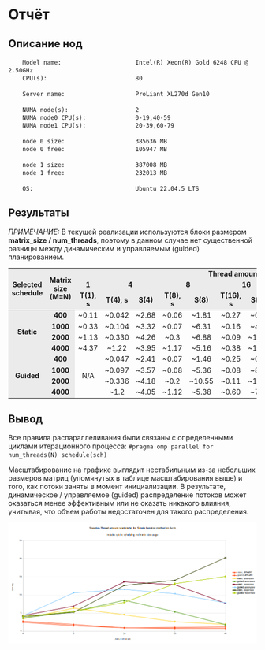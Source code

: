# Отчёт

## Описание нод

```
    Model name:                     Intel(R) Xeon(R) Gold 6248 CPU @ 2.50GHz
    CPU(s):                         80

    Server name:                    ProLiant XL270d Gen10
                    
    NUMA node(s):                   2
    NUMA node0 CPU(s):              0-19,40-59
    NUMA node1 CPU(s):              20-39,60-79

    node 0 size:                    385636 MB
    node 0 free:                    105947 MB

    node 1 size:                    387008 MB
    node 1 free:                    232013 MB

    OS:                             Ubuntu 22.04.5 LTS
```

## Результаты

*ПРИМЕЧАНИЕ:* В текущей реализации используются блоки размером **matrix_size / num_threads**, поэтому в данном случае нет существенной разницы между динамическим и управляемым (guided) планированием.

<style type="text/css">
    .tg-c3ow {
        background-color:rgb(235, 235, 235);
        font-weight: bold;
    }
    table {
        text-align: center;
    }
</style>
<table class="tg"><tdead>
  <tr>
    <td class="tg-c3ow" rowspan="3">Selected<br>schedule</td>
    <td class="tg-c3ow" rowspan="3">Matrix size<br>(M=N)</td>
    <td class="tg-c3ow" colspan="11">Thread amount</td>
  </tr>
  <tr>
    <td class="tg-c3ow">1</td>
    <td class="tg-c3ow" colspan="2">4</td>
    <td class="tg-c3ow" colspan="2">8</td>
    <td class="tg-c3ow" colspan="2">16</td>
    <td class="tg-c3ow" colspan="2">20</td>
    <td class="tg-c3ow" colspan="2">40</td>
  </tr>
  <tr>
    <td class="tg-c3ow">T(1), s</td>
    <td class="tg-c3ow">T(4), s</td>
    <td class="tg-c3ow">S(4)</td>
    <td class="tg-c3ow">T(8), s</td>
    <td class="tg-c3ow">S(8)</td>
    <td class="tg-c3ow">T(16), s</td>
    <td class="tg-c3ow">S(16)</td>
    <td class="tg-c3ow">T(20), s</td>
    <td class="tg-c3ow">S(20)</td>
    <td class="tg-c3ow">T(40), s</td>
    <td class="tg-c3ow">S(40)</td>
  </tr></tdead>
<tbody>
  <tr>
    <td class="tg-c3ow" rowspan="4">Static</td>
    <td class="tg-c3ow">400</td>
    <td>~0.11</td>
    <td>~0.042</td>
    <td>~2.68</td>
    <td>~0.06</td>
    <td>~1.81</td>
    <td>~0.27</td>
    <td>~0.85</td>
    <td>~0.12</td>
    <td>~0.98</td>
    <td>~0.1</td>
    <td>~1.10</td>
  </tr>
  <tr>
    <td class="tg-c3ow">1000</td>
    <td>~0.33</td>
    <td>~0.104</td>
    <td>~3.32</td>
    <td>~0.07</td>
    <td>~6.31</td>
    <td>~0.16</td>
    <td>~4.48</td>
    <td>~0.2</td>
    <td>~2.55</td>
    <td>~0.18</td>
    <td>~1.83</td>
  </tr>
  <tr>
    <td class="tg-c3ow">2000</td>
    <td>~1.13</td>
    <td>~0.330</td>
    <td>~4.26</td>
    <td>~0.3</td>
    <td>~6.88</td>
    <td>~0.09</td>
    <td>~13.56</td>
    <td>~0.08</td>
    <td>~12.79</td>
    <td>~0.14</td>
    <td>~7.67</td>
  </tr>
  <tr>
    <td class="tg-c3ow">4000<br></td>
    <td>~4.37</td>
    <td>~1.22</td>
    <td>~3.95</td>
    <td>~1.17</td>
    <td>~5.16</td>
    <td>~0.38</td>
    <td>~12.58</td>
    <td>~0.31</td>
    <td>~14.01</td>
    <td>~0.22</td>
    <td>~20.23</td>
  </tr>
  <tr>
    <td class="tg-c3ow" rowspan="4">Guided</td>
    <td class="tg-c3ow">400</td>
    <td rowspan="4">N/A</td>
    <td>~0.047</td>
    <td>~2.41</td>
    <td>~0.07</td>
    <td>~1.46</td>
    <td>~0.25</td>
    <td>~0.89</td>
    <td>~0.16</td>
    <td>~0.72</td>
    <td>~0.16</td>
    <td>~0.68</td>
  </tr>
  <tr>
    <td class="tg-c3ow">1000</td>
    <td>~0.097</td>
    <td>~3.57</td>
    <td>~0.08</td>
    <td>~5.36</td>
    <td>~0.08</td>
    <td>~8.50</td>
    <td>~0.09</td>
    <td>~5.33</td>
    <td>~0.19</td>
    <td>~1.76</td>
  </tr>
  <tr>
    <td class="tg-c3ow">2000</td>
    <td>~0.336</td>
    <td>~4.18</td>
    <td>~0.2</td>
    <td>~10.55</td>
    <td>~0.11</td>
    <td>~11.49</td>
    <td>~0.10</td>
    <td>~10.29</td>
    <td>~0.14</td>
    <td>~7.79</td>
  </tr>
  <tr>
    <td class="tg-c3ow">4000<br></td>
    <td>~1.2</td>
    <td>~4.05</td>
    <td>~1.12</td>
    <td>~5.38</td>
    <td>~0.60</td>
    <td>~7.90</td>
    <td>~0.33</td>
    <td>13.06</td>
    <td>~0.30</td>
    <td>~15.07</td>
  </tr>
</tbody></table>

## Вывод

Все правила распараллеливания были связаны с определенными циклами итерационного процесса:
`#pragma omp parallel for num_threads(N) schedule(sch)`

Масштабирование на графике выглядит нестабильным из-за небольших размеров матриц (упомянутых в таблице масштабирования выше) и того, как потоки заняты в момент инициализации. В результате, динамическое / управляемое (guided) распределение потоков может оказаться менее эффективным или не оказать никакого влияния, учитывая, что объем работы недостаточен для такого распределения.

<img src="./diagram3.png">
